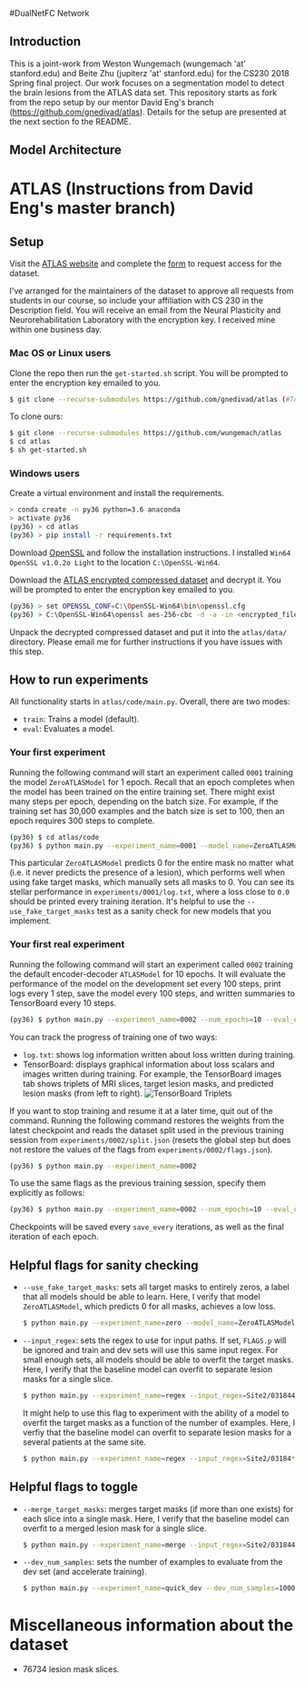 #DualNetFC Network
## Introduction
This is a joint-work from Weston Wungemach (wungemach 'at' stanford.edu) and Beite Zhu (jupiterz 'at' stanford.edu) for the CS230 2018 Spring final project. Our work focuses on a segmentation model to detect the brain lesions from the ATLAS data set.  This repository starts as fork from the repo setup by our mentor David Eng's branch (https://github.com/gnedivad/atlas). Details for the setup are presented at the next section fo the README.

## Model Architecture


# ATLAS (Instructions from David Eng's master branch)
## Setup
Visit the [ATLAS website](http://fcon_1000.projects.nitrc.org/indi/retro/atlas.html) and complete the [form](https://docs.google.com/forms/d/e/1FAIpQLSclH8padHr9zwdQVx9YY_yeM_4OqD1OQFvYcYpAQKaqC6Vscg/viewform) to request access for the dataset.

I've arranged for the maintainers of the dataset to approve all requests from students in our course, so include your affiliation with CS 230 in the Description field. You will receive an email from the Neural Plasticity and Neurorehabilitation Laboratory with the encryption key. I received mine within one business day.

### Mac OS or Linux users
Clone the repo then run the `get-started.sh` script. You will be prompted to enter the encryption key emailed to you.
```bash
$ git clone --recurse-submodules https://github.com/gnedivad/atlas (#To clone the master branch)
```
To clone ours:
```bash
$ git clone --recurse-submodules https://github.com/wungemach/atlas
$ cd atlas
$ sh get-started.sh
```

### Windows users
Create a virtual environment and install the requirements.
```bash
> conda create -n py36 python=3.6 anaconda
> activate py36
(py36) > cd atlas
(py36) > pip install -r requirements.txt
```

Download [OpenSSL](https://slproweb.com/products/Win32OpenSSL.html) and follow the installation instructions. I installed `Win64 OpenSSL v1.0.2o Light` to the location `C:\OpenSSL-Win64`.

Download the [ATLAS encrypted compressed dataset](ftp://www.nitrc.org/fcon_1000/htdocs/indi/retro/ATLAS/releases/R1.1/ATLAS_R1.1_encrypted.tar.gz) and decrypt it. You will be prompted to enter the encryption key emailed to you.
```bash
(py36) > set OPENSSL_CONF=C:\OpenSSL-Win64\bin\openssl.cfg
(py36) > C:\OpenSSL-Win64\openssl aes-256-cbc -d -a -in <encrypted_filename> -out <decrypted_filename>
```

Unpack the decrypted compressed dataset and put it into the `atlas/data/` directory. Please email me for further instructions if you have issues with this step.

## How to run experiments
All functionality starts in `atlas/code/main.py`. Overall, there are two modes:
- `train`: Trains a model (default).
- `eval`: Evaluates a model.

### Your first experiment
Running the following command will start an experiment called `0001` training the model `ZeroATLASModel` for 1 epoch. Recall that an epoch completes when the model has been trained on the entire training set. There might exist many steps per epoch, depending on the batch size. For example, if the training set has 30,000 examples and the batch size is set to 100, then an epoch requires 300 steps to complete.
```bash
(py36) $ cd atlas/code
(py36) $ python main.py --experiment_name=0001 --model_name=ZeroATLASModel --num_epochs=1 --use_fake_target_masks
```

This particular `ZeroATLASModel` predicts 0 for the entire mask no matter what (i.e. it never predicts the presence of a lesion), which performs well when using fake target masks, which manually sets all masks to 0. You can see its stellar performance in `experiments/0001/log.txt`, where a loss close to `0.0` should be printed every training iteration. It's helpful to use the `--use_fake_target_masks` test as a sanity check for new models that you implement.

### Your first real experiment
Running the following command will start an experiment called `0002` training the default encoder-decoder `ATLASModel` for 10 epochs. It will evaluate the performance of the model on the development set every 100 steps, print logs every 1 step, save the model every 100 steps, and written summaries to TensorBoard every 10 steps.
```bash
(py36) $ python main.py --experiment_name=0002 --num_epochs=10 --eval_every=100 --print_every=1 --save_every=100 --summary_every=10
```
You can track the progress of training one of two ways:
- `log.txt`: shows log information written about loss written during training.
- TensorBoard: displays graphical information about loss scalars and images written during training. For example, the TensorBoard images tab shows triplets of MRI slices, target lesion masks, and predicted lesion masks (from left to right).
  ![TensorBoard Triplets](/images/tensorboard_triplets.png)

If you want to stop training and resume it at a later time, quit out of the command. Running the following command restores the weights from the latest checkpoint and reads the dataset split used in the previous training session from `experiments/0002/split.json` (resets the global step but does not restore the values of the flags from `experiments/0002/flags.json`).
```bash
(py36) $ python main.py --experiment_name=0002
```

To use the same flags as the previous training session, specify them explicitly as follows:
```bash
(py36) $ python main.py --experiment_name=0002 --num_epochs=10 --eval_every=100 --print_every=1 --save_every=100 --summary_every=10
```

Checkpoints will be saved every `save_every` iterations, as well as the final iteration of each epoch.

## Helpful flags for sanity checking
- `--use_fake_target_masks`: sets all target masks to entirely zeros, a label that all models should be able to learn. Here, I verify that model `ZeroATLASModel`, which predicts 0 for all masks, achieves a low loss.
  ```bash
  $ python main.py --experiment_name=zero --model_name=ZeroATLASModel --use_fake_target_masks
  ```

- `--input_regex`: sets the regex to use for input paths. If set, `FLAGS.p` will be ignored and train and dev sets will use this same input regex. For small enough sets, all models should be able to overfit the target masks. Here, I verify that the baseline model can overfit to separate lesion masks for a single slice.
  ```bash
  $ python main.py --experiment_name=regex --input_regex=Site2/031844/t01/031844_t1w_deface_stx/image-slice102.jpg
  ```

  It might help to use this flag to experiment with the ability of a model to overfit the target masks as a function of the number of examples. Here, I verfiy that the baseline model can overfit to separate lesion masks for a several patients at the same site.
  ```bash
  $ python main.py --experiment_name=regex --input_regex=Site2/03184*/t01/03184*_t1w_deface_stx/*.jpg
  ```

## Helpful flags to toggle
- `--merge_target_masks`: merges target masks (if more than one exists) for each slice into a single mask. Here, I verify that the baseline model can overfit to a merged lesion mask for a single slice.
  ```bash
  $ python main.py --experiment_name=merge --input_regex=Site2/031844/t01/031844_t1w_deface_stx/image-slice102.jpg --merge_target_masks
  ```

- `--dev_num_samples`: sets the number of examples to evaluate from the dev set (and accelerate training).
  ```bash
  $ python main.py --experiment_name=quick_dev --dev_num_samples=1000
  ```

# Miscellaneous information about the dataset
- 76734 lesion mask slices.
